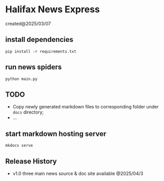 # Halifax News Express

created@2025/03/07

## install dependencies

```
pip install -r requirements.txt
```

## run news spiders

```
python main.py
```


## TODO

- Copy newly generated markdown files to corresponding folder under `docs` directory;
- ...

## start markdown hosting server

```
mkdocs serve
```

## Release History

- v1.0 three main news source & doc site available @2025/04/3